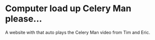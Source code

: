 # Computer load up Celery Man please...
A website with that auto plays the Celery Man video from Tim and Eric.